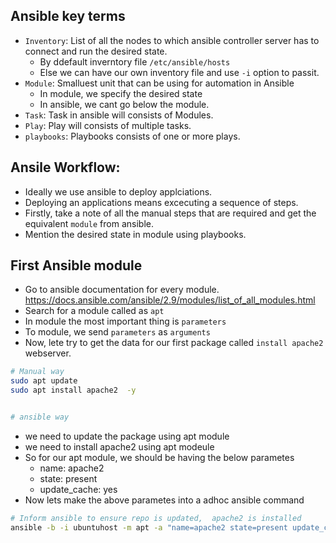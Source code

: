 ## Ansible key terms
* `Inventory`: List of all the nodes to which ansible controller server has to connect and run the desired state. 
    * By ddefault inverntory file `/etc/ansible/hosts`
    * Else we can have our own inventory file and use `-i` option to passit.
* `Module`: Smalluest unit that can be using for automation in Ansible
    * In module, we specify the desired state 
    * In ansible, we cant go below the module.
* `Task`: Task in ansible will consists of Modules.
* `Play`: Play will consists of multiple tasks. 
* `playbooks`: Playbooks consists of one or more plays. 

## Ansile Workflow:
* Ideally we use ansible to deploy applciations.
* Deploying an applications means excecuting a sequence of steps. 
* Firstly, take a note of all the manual steps that are required and get the equivalent `module` from ansible. 
* Mention the desired state in module using playbooks. 


## First Ansible module
* Go to ansible documentation for every module. https://docs.ansible.com/ansible/2.9/modules/list_of_all_modules.html
* Search for a module called as `apt`
* In module the most important thing is `parameters`
* To module, we send `parameters` as `arguments`
* Now, lete try to get the data for our first package called `install apache2` webserver.
```bash
# Manual way
sudo apt update 
sudo apt install apache2  -y


# ansible way 

```
* we need to update the package using apt module
* we need to install apache2 using apt modeule
* So for our apt module, we should be having the below parametes
    * name: apache2
    * state: present 
    * update_cache: yes 
* Now lets make the above parametes into a adhoc ansible command
```bash
# Inform ansible to ensure repo is updated,  apache2 is installed
ansible -b -i ubuntuhost -m apt -a "name=apache2 state=present update_cache=yes" all
```